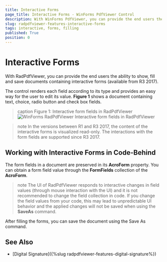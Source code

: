 ```yaml
---
title: Interactive Forms
page_title: Interactive Forms - WinForms PdfViewer Control
description: With WinForms PdfViewer, you can provide the end users the ability to show, fill and save documents containing interactive forms. 
slug: radpdfviewer-features-interactive-forms
tags: interactive, forms, filling
published: True
position: 0
---
```


# Interactive Forms

With RadPdfViewer, you can provide the end users the ability to show, fill and save documents containing interactive forms (available from R3 2017). 

The control renders each field according to its type and provides an easy way for the user to edit its value. **Figure 1** shows a document containing text, choice, radio button and check box fields.

>caption Figure 1: Interactive form fields in RadPdfViewer
![WinForms RadPdfViewer Interactive form fields in RadPdfViewer](images/pdfviewer-interactive-forms001.png)


>note In the versions between R1 and R3 2017, the content of the interactive forms is visualized read-only. The interactions with the form fields are supported since R3 2017. 

## Working with Interactive Forms in Code-Behind

The form fields in a document are preserved in its **AcroForm** property. You can obtain a form field value through the **FormFields** collection of the **AcroForm**.

>note The UI of RadPdfViewer responds to interactive changes in field values (through mouse interaction with the UI) and it is not recommended to change the field collection in code. If you change the field values from your code, this may lead to unpredictable UI behavior and the applied changes will not be saved when using the **SaveAs** command.

After filling the forms, you can save the document using the Save As command.  

## See Also

* [Digital Signature]({%slug radpdfviewer-features-digital-signature%})
